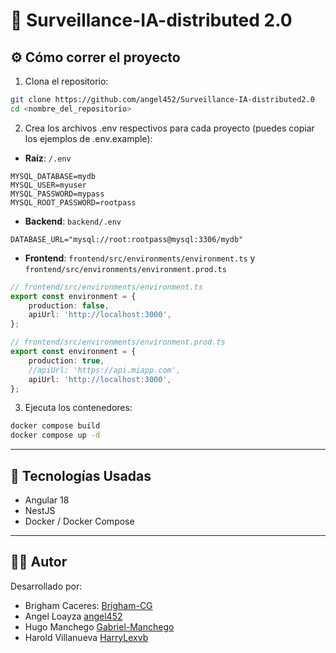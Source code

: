 # 🐳 Surveillance-IA-distributed 2.0

## ⚙️ Cómo correr el proyecto

1. Clona el repositorio:

```bash
git clone https://github.com/angel452/Surveillance-IA-distributed2.0
cd <nombre_del_repositorio>
```
2. Crea los archivos .env respectivos para cada proyecto (puedes copiar los ejemplos de .env.example):
- **Raíz**: `/.env`
```env
MYSQL_DATABASE=mydb
MYSQL_USER=myuser
MYSQL_PASSWORD=mypass
MYSQL_ROOT_PASSWORD=rootpass
```

- **Backend**: `backend/.env`
```env
DATABASE_URL="mysql://root:rootpass@mysql:3306/mydb"
```

- **Frontend**: `frontend/src/environments/environment.ts` y `frontend/src/environments/environment.prod.ts`
```typescript
// frontend/src/environments/environment.ts
export const environment = {
    production: false,
    apiUrl: 'http://localhost:3000',
};

// frontend/src/environments/environment.prod.ts
export const environment = {
    production: true,
    //apiUrl: 'https://api.miapp.com',
    apiUrl: 'http://localhost:3000',
};
```

3. Ejecuta los contenedores:
```bash
docker compose build
docker compose up -d
```

---

## 🧪 Tecnologías Usadas

- Angular 18
- NestJS
- Docker / Docker Compose

--- 
## 🧑‍💻 Autor
Desarrollado por:
- Brigham Caceres: [Brigham-CG](https://github.com/Brigham-CG)
- Angel Loayza [angel452](https://github.com/angel452)
- Hugo Manchego [Gabriel-Manchego](https://github.com/Gabriel-Manchego)
- Harold Villanueva [HarryLexvb](https://github.com/HarryLexvb)